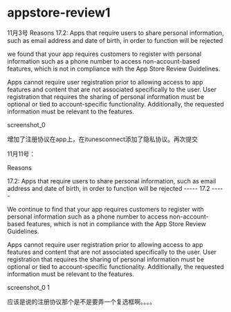 appstore-review1
================

11月3号
Reasons
17.2: Apps that require users to share personal information, such as email address and date of birth, in order to function will be rejected

we found that your app requires customers to register with personal information such as a phone number to access non-account-based features, which is not in compliance with the App Store Review Guidelines.

Apps cannot require user registration prior to allowing access to app features and content that are not associated specifically to the user. User registration that requires the sharing of personal information must be optional or tied to account-specific functionality. Additionally, the requested information must be relevant to the features.

screenshot_0

增加了注册协议在app上，在itunesconnect添加了隐私协议。再次提交

11月11号：

Reasons

17.2: Apps that require users to share personal information, such as email address and date of birth, in order to function will be rejected 
----- 17.2 -----

We continue to find that your app requires customers to register with personal information such as a phone number to access non-account-based features, which is not in compliance with the App Store Review Guidelines.

Apps cannot require user registration prior to allowing access to app features and content that are not associated specifically to the user. User registration that requires the sharing of personal information must be optional or tied to account-specific functionality. Additionally, the requested information must be relevant to the features.

screenshot_0 1

应该是说的注册协议那个是不是要弄一个复选框啊。。。。

